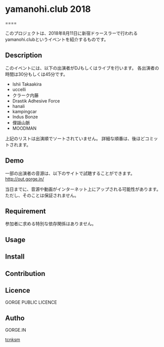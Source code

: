 # yamanohi.club 2018
====

このプロジェクトは、2018年8月11日に新宿ドゥースラーで行われるyamanohi.clubというイベントを紹介するものです。

## Description

このイベントには、以下の出演者がDJもしくはライブを行います。
各出演者の時間は30分もしくは45分です。

- Ishii Takaakira
- uccelli
- クラーク内藤
- Drastik Adhesive Force
- hanali
- kampingcar
- Indus Bonze
- 俚謡山脈
- MOODMAN

上記のリストは出演順でソートされていません。
詳細な順番は、後ほどコミットされます。

## Demo

一部の出演者の音源は、以下のサイトで試聴することができます。
http://out.gorge.in/

当日までに、音源や動画がインターネット上にアップされる可能性があります。
ただし、そのことは保証されません。

## Requirement

参加者に求める特別な依存関係はありません。

## Usage

<TODO>

## Install


## Contribution

## Licence

GORGE PUBLIC LICENCE

## Autho

GORGE.IN

[tcnksm](https://github.com/tcnksm)
